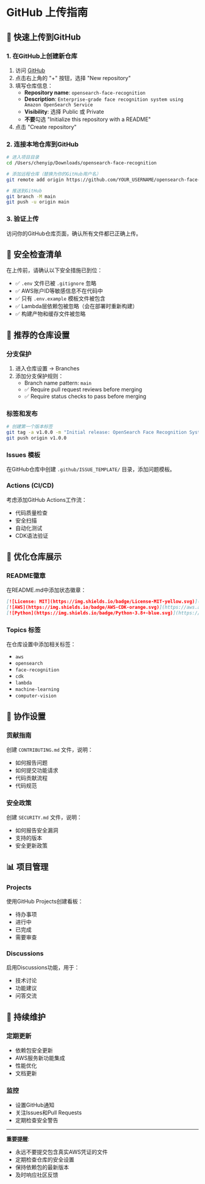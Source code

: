 # GitHub 上传指南

## 🚀 快速上传到GitHub

### 1. 在GitHub上创建新仓库

1. 访问 [GitHub](https://github.com)
2. 点击右上角的 "+" 按钮，选择 "New repository"
3. 填写仓库信息：
   - **Repository name**: `opensearch-face-recognition`
   - **Description**: `Enterprise-grade face recognition system using Amazon OpenSearch Service`
   - **Visibility**: 选择 Public 或 Private
   - **不要**勾选 "Initialize this repository with a README"
4. 点击 "Create repository"

### 2. 连接本地仓库到GitHub

```bash
# 进入项目目录
cd /Users/chenyip/Downloads/opensearch-face-recognition

# 添加远程仓库（替换为你的GitHub用户名）
git remote add origin https://github.com/YOUR_USERNAME/opensearch-face-recognition.git

# 推送到GitHub
git branch -M main
git push -u origin main
```

### 3. 验证上传

访问你的GitHub仓库页面，确认所有文件都已正确上传。

## 🔐 安全检查清单

在上传前，请确认以下安全措施已到位：

- ✅ `.env` 文件已被 `.gitignore` 忽略
- ✅ AWS账户ID等敏感信息不在代码中
- ✅ 只有 `.env.example` 模板文件被包含
- ✅ Lambda层依赖包被忽略（会在部署时重新构建）
- ✅ 构建产物和缓存文件被忽略

## 📝 推荐的仓库设置

### 分支保护

1. 进入仓库设置 → Branches
2. 添加分支保护规则：
   - Branch name pattern: `main`
   - ✅ Require pull request reviews before merging
   - ✅ Require status checks to pass before merging

### 标签和发布

```bash
# 创建第一个版本标签
git tag -a v1.0.0 -m "Initial release: OpenSearch Face Recognition System"
git push origin v1.0.0
```

### Issues 模板

在GitHub仓库中创建 `.github/ISSUE_TEMPLATE/` 目录，添加问题模板。

### Actions (CI/CD)

考虑添加GitHub Actions工作流：
- 代码质量检查
- 安全扫描
- 自动化测试
- CDK语法验证

## 🌟 优化仓库展示

### README徽章

在README.md中添加状态徽章：

```markdown
[![License: MIT](https://img.shields.io/badge/License-MIT-yellow.svg)](https://opensource.org/licenses/MIT)
[![AWS](https://img.shields.io/badge/AWS-CDK-orange.svg)](https://aws.amazon.com/cdk/)
[![Python](https://img.shields.io/badge/Python-3.8+-blue.svg)](https://www.python.org/)
```

### Topics 标签

在仓库设置中添加相关标签：
- `aws`
- `opensearch`
- `face-recognition`
- `cdk`
- `lambda`
- `machine-learning`
- `computer-vision`

## 🤝 协作设置

### 贡献指南

创建 `CONTRIBUTING.md` 文件，说明：
- 如何报告问题
- 如何提交功能请求
- 代码贡献流程
- 代码规范

### 安全政策

创建 `SECURITY.md` 文件，说明：
- 如何报告安全漏洞
- 支持的版本
- 安全更新政策

## 📊 项目管理

### Projects

使用GitHub Projects创建看板：
- 待办事项
- 进行中
- 已完成
- 需要审查

### Discussions

启用Discussions功能，用于：
- 技术讨论
- 功能建议
- 问答交流

## 🔄 持续维护

### 定期更新

- 依赖包安全更新
- AWS服务新功能集成
- 性能优化
- 文档更新

### 监控

- 设置GitHub通知
- 关注Issues和Pull Requests
- 定期检查安全警告

---

**重要提醒**: 
- 永远不要提交包含真实AWS凭证的文件
- 定期检查仓库的安全设置
- 保持依赖包的最新版本
- 及时响应社区反馈
